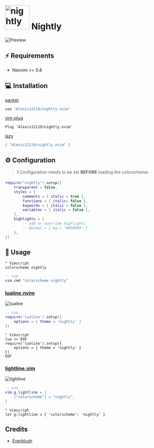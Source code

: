 # <img src="https://user-images.githubusercontent.com/74944536/214324244-9fc431df-73b3-4472-b90b-8c14a5cd17a5.png" alt="nightly" width="80"/> Nightly

![Preview](https://user-images.githubusercontent.com/74944536/236874823-0a136b05-9db1-4e7b-81e7-4403d12aa084.png)

## ⚡️ Requirements

- Neovim >= 0.8

## 💻 Installation

[packer](https://github.com/wbthomason/packer.nvim)

```lua
use "Alexis12119/nightly.nvim"
```

[vim-plug](https://github.com/junegunn/vim-plug)

```vim
Plug 'Alexis12119/nightly.nvim'
```

[lazy](https://github.com/folke/lazy.nvim)

```lua
{ "Alexis12119/nightly.nvim" }
```

## ⚙️ Configuration

> ❗️ Configuration needs to be set **BEFORE** loading the colorscheme.

```lua
require("nightly").setup({
    transparent = false,
    styles = {
        comments = { italic = true },
        functions = { italic= false },
        keywords = { italic = false },
        variables = { italic = false },
    },
    highlights = {
        -- add or override highlights
        -- Normal = { bg = "#000000" }
    },
})
```

## 🚀 Usage

```vim
" Vimscript
colorscheme nightly
```

```lua
-- Lua
vim.cmd "colorscheme nightly"
```

### [lualine.nvim](https://github.com/nvim-lualine/lualine.nvim)

![lualine](https://user-images.githubusercontent.com/74944536/218365052-40bdb345-cc26-4720-aa0f-e9f8c6b45fce.png)

```lua
-- Lua
require('lualine').setup({
    options = { theme = 'nightly' }
})
```

```vim
" Vimscript
lua << EOF
require('lualine').setup({
    options = { theme = 'nightly' }
})
EOF
```

### [lightline.vim](https://github.com/itchyny/lightline.vim)

![lightline](https://user-images.githubusercontent.com/74944536/218365089-5d5205a9-884e-4968-ba19-756d3be5c85d.PNG)

```lua
-- Lua
vim.g.lightline = {
    ["colorscheme"] = "nightly",
}
```

```vim
" Vimscript
let g:lightline = { 'colorscheme': 'nightly' }
```

## Credits

- [Everblush](https://github.com/Everblush/nvim)
